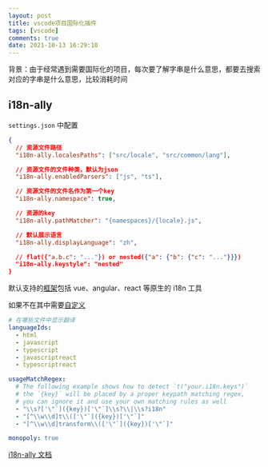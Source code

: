 ```yaml
---
layout: post
title: vscode项目国际化插件
tags: [vscode]
comments: true
date: 2021-10-13 16:29:10
---
```


背景：由于经常遇到需要国际化的项目，每次要了解字串是什么意思，都要去搜索对应的字串是什么意思，比较消耗时间

<!-- more -->

## i18n-ally

`settings.json` 中配置

```json
{
  // 资源文件路径
  "i18n-ally.localesPaths": ["src/locale", "src/common/lang"],

  // 资源文件的文件种类，默认为json
  "i18n-ally.enabledParsers": ["js", "ts"],

  // 资源文件的文件名作为第一个key
  "i18n-ally.namespace": true,

  // 资源的key
  "i18n-ally.pathMatcher": "{namespaces}/{locale}.js",

  // 默认展示语言
  "i18n-ally.displayLanguage": "zh",

  // flat({"a.b.c": "..."}) or nested({"a": {"b": {"c": "..."}}})
  "i18n-ally.keystyle": "nested"
}
```

默认支持的[框架](https://github.com/lokalise/i18n-ally/wiki/Supported-Frameworks)包括 vue、angular、react 等原生的 i18n 工具

如果不在其中需要[自定义](https://github.com/lokalise/i18n-ally/wiki/Custom-Framework)

```yaml
# 在哪些文件中显示翻译
languageIds:
  - html
  - javascript
  - typescript
  - javascriptreact
  - typescriptreact

usageMatchRegex:
  # The following example shows how to detect `t("your.i18n.keys")`
  # the `{key}` will be placed by a proper keypath matching regex,
  # you can ignore it and use your own matching rules as well
  - "\\s?['\"`]({key})['\"`]\\s?\\|\\s?i18n"
  - "[^\\w\\d]t\\(['\"`]({key})['\"`]"
  - "[^\\w\\d]transform\\(['\"`]({key})['\"`]"

monopoly: true
```

[i18n-ally 文档](https://github.com/lokalise/i18n-ally/wiki)
